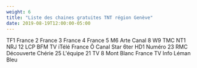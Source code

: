 ```yaml
---
weight: 6
title: "Liste des chaines gratuites TNT région Genève"
date: 2019-08-19T12:00:00-05:00
---
```

TF1
France 2
France 3
France 4
France 5
M6
Arte
Canal 8
W9
TMC
NT1
NRJ 12
LCP
BFM TV
iTélé
France Ô
Canal Star
6ter
HD1
Numéro 23
RMC Découverte
Chérie 25
L'équipe 21
TV 8 Mont Blanc
France TV Info
Léman Bleu
